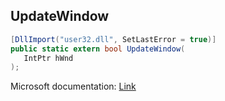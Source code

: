 ## UpdateWindow

```csharp
[DllImport("user32.dll", SetLastError = true)]
public static extern bool UpdateWindow(
   IntPtr hWnd
);
```

Microsoft documentation: [Link](https://docs.microsoft.com/en-us/windows/win32/api/winuser/nf-winuser-updatewindow)
